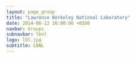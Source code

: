 ```yaml
---
layout: page_group
title: "Lawrence Berkeley National Laboratory"
date: 2014-06-12 16:00:00 +0100
navbar: Groups
subnavbar: lbnl
logo: lbl.jpg
subtitle: LBNL
---
```

